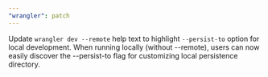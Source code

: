 ```yaml
---
"wrangler": patch
---
```


Update `wrangler dev --remote` help text to highlight `--persist-to` option for local development. When running locally (without --remote), users can now easily discover the --persist-to flag for customizing local persistence directory.
